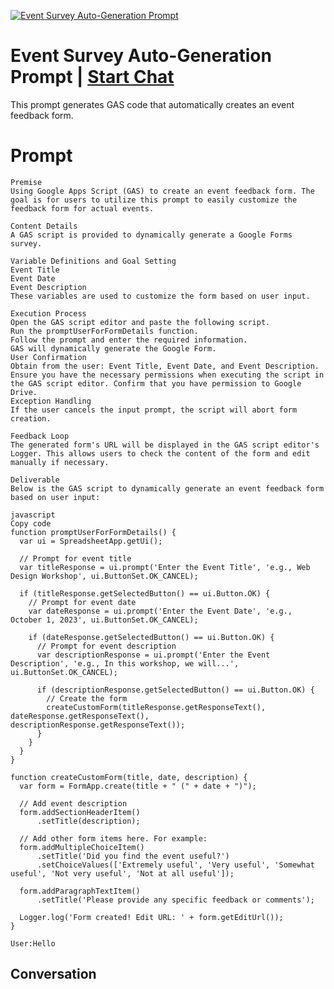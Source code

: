 
[![Event Survey Auto-Generation Prompt](https://flow-prompt-covers.s3.us-west-1.amazonaws.com/icon/Minimalist/i18.png)](https://gptcall.net/chat.html?data=%7B%22contact%22%3A%7B%22id%22%3A%22gqYRMIqE1iEebMFmEyo-3%22%2C%22flow%22%3Atrue%7D%7D)
# Event Survey Auto-Generation Prompt | [Start Chat](https://gptcall.net/chat.html?data=%7B%22contact%22%3A%7B%22id%22%3A%22gqYRMIqE1iEebMFmEyo-3%22%2C%22flow%22%3Atrue%7D%7D)
This prompt generates GAS code that automatically creates an event feedback form.

# Prompt

```
Premise
Using Google Apps Script (GAS) to create an event feedback form. The goal is for users to utilize this prompt to easily customize the feedback form for actual events.

Content Details
A GAS script is provided to dynamically generate a Google Forms survey.

Variable Definitions and Goal Setting
Event Title
Event Date
Event Description
These variables are used to customize the form based on user input.

Execution Process
Open the GAS script editor and paste the following script.
Run the promptUserForFormDetails function.
Follow the prompt and enter the required information.
GAS will dynamically generate the Google Form.
User Confirmation
Obtain from the user: Event Title, Event Date, and Event Description.
Ensure you have the necessary permissions when executing the script in the GAS script editor. Confirm that you have permission to Google Drive.
Exception Handling
If the user cancels the input prompt, the script will abort form creation.

Feedback Loop
The generated form's URL will be displayed in the GAS script editor's Logger. This allows users to check the content of the form and edit manually if necessary.

Deliverable
Below is the GAS script to dynamically generate an event feedback form based on user input:

javascript
Copy code
function promptUserForFormDetails() {
  var ui = SpreadsheetApp.getUi();
  
  // Prompt for event title
  var titleResponse = ui.prompt('Enter the Event Title', 'e.g., Web Design Workshop', ui.ButtonSet.OK_CANCEL);
  
  if (titleResponse.getSelectedButton() == ui.Button.OK) {
    // Prompt for event date
    var dateResponse = ui.prompt('Enter the Event Date', 'e.g., October 1, 2023', ui.ButtonSet.OK_CANCEL);

    if (dateResponse.getSelectedButton() == ui.Button.OK) {
      // Prompt for event description
      var descriptionResponse = ui.prompt('Enter the Event Description', 'e.g., In this workshop, we will...', ui.ButtonSet.OK_CANCEL);
      
      if (descriptionResponse.getSelectedButton() == ui.Button.OK) {
        // Create the form
        createCustomForm(titleResponse.getResponseText(), dateResponse.getResponseText(), descriptionResponse.getResponseText());
      }
    }
  }
}

function createCustomForm(title, date, description) {
  var form = FormApp.create(title + " (" + date + ")");
  
  // Add event description
  form.addSectionHeaderItem()
      .setTitle(description);
  
  // Add other form items here. For example:
  form.addMultipleChoiceItem()
      .setTitle('Did you find the event useful?')
      .setChoiceValues(['Extremely useful', 'Very useful', 'Somewhat useful', 'Not very useful', 'Not at all useful']);
  
  form.addParagraphTextItem()
      .setTitle('Please provide any specific feedback or comments');
  
  Logger.log('Form created! Edit URL: ' + form.getEditUrl());
}

User:Hello
```

## Conversation





